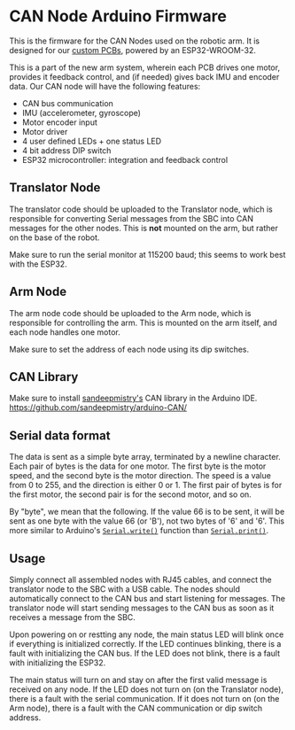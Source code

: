 # CAN Node Arduino Firmware

This is the firmware for the CAN Nodes used on the robotic arm. It is designed for our [custom PCBs](https://github.com/eo-roverx/can-node), powered by an ESP32-WROOM-32.

This is a part of the new arm system, wherein each PCB drives one motor, provides it feedback control, and (if needed) gives back IMU and encoder data. Our CAN node will have the following features:

- CAN bus communication
- IMU (accelerometer, gyroscope)
- Motor encoder input
- Motor driver
- 4 user defined LEDs + one status LED
- 4 bit address DIP switch
- ESP32 microcontroller: integration and feedback control

## Translator Node
The translator code should be uploaded to the Translator node, which is responsible for converting Serial messages from the SBC into CAN messages for the other nodes. This is **not** mounted on the arm, but rather on the base of the robot.

Make sure to run the serial monitor at 115200 baud; this seems to work best with the ESP32.

## Arm Node
The arm node code should be uploaded to the Arm node, which is responsible for controlling the arm. This is mounted on the arm itself, and each node handles one motor.

Make sure to set the address of each node using its dip switches.

## CAN Library
Make sure to install [sandeepmistry's](https://github.com/sandeepmistry) CAN library in the Arduino IDE. https://github.com/sandeepmistry/arduino-CAN/

## Serial data format
The data is sent as a simple byte array, terminated by a newline character. Each pair of bytes is the data for one motor. The first byte is the motor speed, and the second byte is the motor direction. The speed is a value from 0 to 255, and the direction is either 0 or 1. The first pair of bytes is for the first motor, the second pair is for the second motor, and so on.

By "byte", we mean that the following. If the value 66 is to be sent, it will be sent as one byte with the value 66 (or 'B'), not two bytes of '6' and '6'. This more similar to Arduino's [`Serial.write()`](https://www.arduino.cc/en/Serial/Write) function than [`Serial.print()`](https://www.arduino.cc/en/Serial/Print).

## Usage
Simply connect all assembled nodes with RJ45 cables, and connect the translator node to the SBC with a USB cable. The nodes should automatically connect to the CAN bus and start listening for messages. The translator node will start sending messages to the CAN bus as soon as it receives a message from the SBC.

Upon powering on or restting any node, the main status LED will blink once if everything is initialized correctly. If the LED continues blinking, there is a fault with initializing the CAN bus. If the LED does not blink, there is a fault with initializing the ESP32.

The main status will turn on and stay on after the first valid message is received on any node. If the LED does not turn on (on the Translator node), there is a fault with the serial communication. If it does not turn on (on the Arm node), there is a fault with the CAN communication or dip switch address.